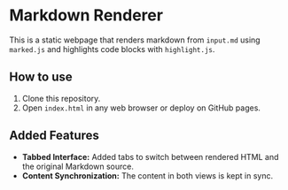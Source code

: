 # Markdown Renderer

This is a static webpage that renders markdown from `input.md` using `marked.js` and highlights code blocks with `highlight.js`.

## How to use

1.  Clone this repository.
2.  Open `index.html` in any web browser or deploy on GitHub pages.

## Added Features

- **Tabbed Interface:** Added tabs to switch between rendered HTML and the original Markdown source.
- **Content Synchronization:**  The content in both views is kept in sync.
